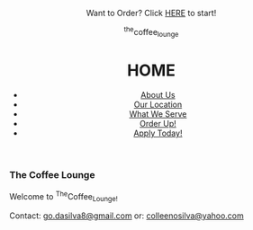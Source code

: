 <!DOCTYPE html>
<html>
<title>The Coffee Lounge</title>
<link type="text/css" rel="stylesheet" href="css/my-stylesheet1.css"/>
<body>
<style>
body {
  background-image: url('img_girl.jpg');
}
</style>

<header>
<p class="order now">Want to Order? Click <a href="Order.html">HERE</a> to start!</p>
<p>
<sup>the</sup>coffee<sub>lounge</sub>
</p>
<h1>HOME</h1>
<nav>
<ul>
<li><a href="AboutUs.html">About Us</a></li>
<li><a href="Location.html">Our Location</a></li>
<li><a href="WWeServe.html">What We Serve</a></li>
<li><a href="Order.html">Order Up!</a></li>
<li><a href="acl.html">Apply Today!</a></li>
</ul>
</nav>
</header>
<article>
<section>
<h1>The Coffee Lounge</h1>
<p>Welcome to <sup>The</sup>Coffee<sub>Lounge!</sub></p>
</section>
</article>
<footer>
<p class="contact">Contact: <a href="mailto:go.dasilva8@gmail.com">go.dasilva8@gmail.com</a> or: <a href="mailto:colleenosilva@yahoo.com">colleenosilva@yahoo.com</a></p>
</footer>
</body>
</html>
